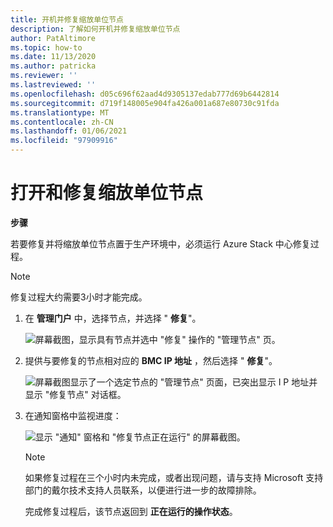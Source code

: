 ```yaml
---
title: 开机并修复缩放单位节点
description: 了解如何开机并修复缩放单位节点
author: PatAltimore
ms.topic: how-to
ms.date: 11/13/2020
ms.author: patricka
ms.reviewer: ''
ms.lastreviewed: ''
ms.openlocfilehash: d05c696f62aad4d9305137edab777d69b6442814
ms.sourcegitcommit: d719f148005e904fa426a001a687e80730c91fda
ms.translationtype: MT
ms.contentlocale: zh-CN
ms.lasthandoff: 01/06/2021
ms.locfileid: "97909916"
---
```

# <a name="powering-on-and-repairing-a-scale-unit-node"></a>打开和修复缩放单位节点

**步骤**

若要修复并将缩放单位节点置于生产环境中，必须运行 Azure Stack 中心修复过程。

> [!NOTE]
> 修复过程大约需要3小时才能完成。

1.  在 **管理门户** 中，选择节点，并选择 " **修复**"。

    ![屏幕截图，显示具有节点并选中 "修复" 操作的 "管理节点" 页。](media/image-52.png)

1.  提供与要修复的节点相对应的 **BMC IP 地址** ，然后选择 " **修复**"。

    ![屏幕截图显示了一个选定节点的 "管理节点" 页面，已突出显示 I P 地址并显示 "修复节点" 对话框。](media/image-53.png)

1.  在通知窗格中监视进度：

    ![显示 "通知" 窗格和 "修复节点正在运行" 的屏幕截图。](media/image-54.png)
    
    
    > [!NOTE]
    > 如果修复过程在三个小时内未完成，或者出现问题，请与支持 Microsoft 支持部门的戴尔技术支持人员联系，以便进行进一步的故障排除。
    
    完成修复过程后，该节点返回到 **正在运行的操作状态**。
    
